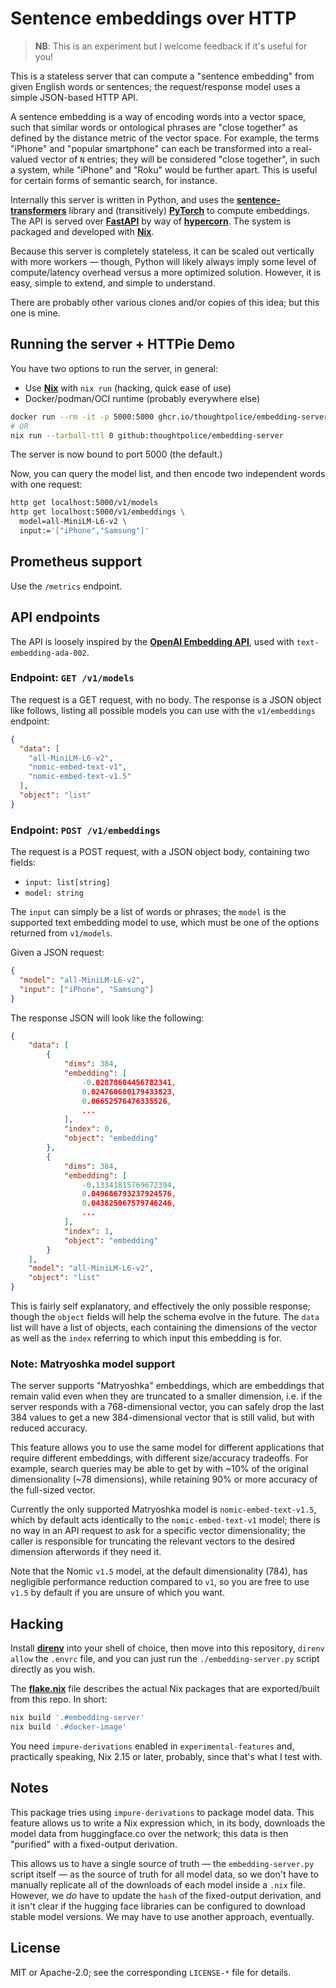 # Sentence embeddings over HTTP

> **NB**: This is an experiment but I welcome feedback if it's useful for you!

This is a stateless server that can compute a "sentence embedding" from given
English words or sentences; the request/response model uses a simple JSON-based
HTTP API.

A sentence embedding is a way of encoding words into a vector space, such that
similar words or ontological phrases are "close together" as defined by the
distance metric of the vector space. For example, the terms "iPhone" and
"popular smartphone" can each be transformed into a real-valued vector of `N`
entries; they will be considered "close together", in such a system, while
"iPhone" and "Roku" would be further apart. This is useful for certain forms of
semantic search, for instance.

Internally this server is written in Python, and uses the
**[sentence-transformers]** library and (transitively) **[PyTorch]** to compute
embeddings. The API is served over **[FastAPI]** by way of **[hypercorn]**. The
system is packaged and developed with **[Nix]**.

Because this server is completely stateless, it can be scaled out vertically
with more workers &mdash; though, Python will likely always imply some level of
compute/latency overhead versus a more optimized solution. However, it is easy,
simple to extend, and simple to understand.

There are probably other various clones and/or copies of this idea; but this one
is mine.

[sentence-transformers]: https://www.sbert.net
[PyTorch]: https://pytorch.org
[FastAPI]: https://fastapi.tiangolo.com
[hypercorn]: https://hypercorn.readthedocs.io
[Nix]: https://nixos.org/nix

## Running the server + HTTPie Demo

You have two options to run the server, in general:

- Use **[Nix]** with `nix run` (hacking, quick ease of use)
- Docker/podman/OCI runtime (probably everywhere else)

```bash
docker run --rm -it -p 5000:5000 ghcr.io/thoughtpolice/embedding-server:latest
# OR
nix run --tarball-ttl 0 github:thoughtpolice/embedding-server
```

The server is now bound to port 5000 (the default.)

Now, you can query the model list, and then encode two independent words with
one request:

```bash
http get localhost:5000/v1/models
http get localhost:5000/v1/embeddings \
  model=all-MiniLM-L6-v2 \
  input:='["iPhone","Samsung"]'
```

## Prometheus support

Use the `/metrics` endpoint.

## API endpoints

The API is loosely inspired by the **[OpenAI Embedding API][openai-api]**, used
with `text-embedding-ada-002`.

[openai-api]: https://platform.openai.com/docs/guides/embeddings/what-are-embeddings

### Endpoint: `GET /v1/models`

The request is a GET request, with no body. The response is a JSON object like
follows, listing all possible models you can use with the `v1/embeddings`
endpoint:

```json
{
  "data": [
    "all-MiniLM-L6-v2",
    "nomic-embed-text-v1",
    "nomic-embed-text-v1.5"
  ],
  "object": "list"
}
```

### Endpoint: `POST /v1/embeddings`

The request is a POST request, with a JSON object body, containing two fields:

- `input: list[string]`
- `model: string`

The `input` can simply be a list of words or phrases; the `model` is the
supported text embedding model to use, which must be one of the options returned
from `v1/models`.

Given a JSON request:

```json
{
  "model": "all-MiniLM-L6-v2",
  "input": ["iPhone", "Samsung"]
}
```

The response JSON will look like the following:

```json
{
    "data": [
        {
            "dims": 384,
            "embedding": [
                -0.02878604456782341,
                0.024760600179433823,
                0.06652576476335526,
                ...
            ],
            "index": 0,
            "object": "embedding"
        },
        {
            "dims": 384,
            "embedding": [
                -0.13341815769672394,
                0.049686793237924576,
                0.043825067579746246,
                ...
            ],
            "index": 1,
            "object": "embedding"
        }
    ],
    "model": "all-MiniLM-L6-v2",
    "object": "list"
}
```

This is fairly self explanatory, and effectively the only possible response;
though the `object` fields will help the schema evolve in the future. The `data`
list will have a list of objects, each containing the dimensions of the vector
as well as the `index` referring to which input this embedding is for.

### Note: Matryoshka model support

The server supports "Matryoshka" embeddings, which are embeddings that remain
valid even when they are truncated to a smaller dimension, i.e. if the server
responds with a 768-dimensional vector, you can safely drop the last 384 values
to get a new 384-dimensional vector that is still valid, but with reduced
accuracy.

This feature allows you to use the same model for different applications that
require different embeddings, with different size/accuracy tradeoffs. For
example, search queries may be able to get by with ~10% of the original
dimensionality (~78 dimensions), while retaining 90% or more accuracy of the
full-sized vector.

Currently the only supported Matryoshka model is `nomic-embed-text-v1.5`, which
by default acts identically to the `nomic-embed-text-v1` model; there is no way
in an API request to ask for a specific vector dimensionality; the caller is
responsible for truncating the relevant vectors to the desired dimension
afterwords if they need it.

Note that the Nomic `v1.5` model, at the default dimensionality (784), has
negligible performance reduction compared to `v1`, so you are free to use `v1.5`
by default if you are unsure of which you want.

## Hacking

Install **[direnv]** into your shell of choice, then move into this repository,
`direnv allow` the `.envrc` file, and you can just run the
`./embedding-server.py` script directly as you wish.

The **[flake.nix](./flake.nix)** file describes the actual Nix packages that are
exported/built from this repo. In short:

```bash
nix build '.#embedding-server'
nix build '.#docker-image'
```

[direnv]: https://direnv.net

You need `impure-derivations` enabled in `experimental-features` and,
practically speaking, Nix 2.15 or later, probably, since that's what I test
with.

## Notes

This package tries using `impure-derivations` to package model data. This
feature allows us to write a Nix expression which, in its body, downloads the
model data from huggingface.co over the network; this data is then "purified"
with a fixed-output derivation.

This allows us to have a single source of truth &mdash; the
`embedding-server.py` script itself &mdash; as the source of truth for all model
data, so we don't have to manually replicate all of the downloads of each model
inside a `.nix` file. However, we _do_ have to update the `hash` of the
fixed-output derivation, and it isn't clear if the hugging face libraries can be
configured to download stable model versions. We may have to use another
approach, eventually.

## License

MIT or Apache-2.0; see the corresponding `LICENSE-*` file for details.
